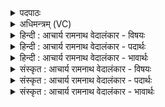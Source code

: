 <details><summary>पदपाठः</summary>

ए꣣षः꣢। नृ꣡भिः꣢꣯। वि। नी꣣यते। दिवः꣢। मू꣣र्धा꣢। वृ꣡षा꣢꣯। सु꣣तः꣢। सो꣡मः꣢꣯। व꣡ने꣢꣯षु। वि꣡श्ववि꣢त्। वि꣣श्व। वि꣢त्। १२८८।
</details>

<details><summary>अधिमन्त्रम् (VC)</summary>

- पवमानः सोमः
- नृमेध आङ्गिरसः
- गायत्री
- षड्जः
</details>

<details><summary>हिन्दी : आचार्य रामनाथ वेदालंकार - विषयः</summary>

आगे फिर परमात्मा का ही विषय है।
</details>

<details><summary>हिन्दी : आचार्य रामनाथ वेदालंकार - पदार्थः</summary>

पदार्थान्वयभाषाः -  (दिवः मूर्धा) तेज का शिरोमणि, (वृषा) सुख की वर्षा करनेवाला, (विश्ववित्) सर्वज्ञ,सर्वान्तर्यामी, (वनेषु) एकान्त जंगलों में (नृभिः) उपासक मनुष्यों से (सुतः) ध्यान द्वारा प्रकट किया गया (एषः) यह (सोमः) रसमय परमेश्वर,उनके द्वारा (वि नीयते) विशेष रूप से जीवन में लाया जाता है ॥३॥
</details>

<details><summary>हिन्दी : आचार्य रामनाथ वेदालंकार - भावार्थः</summary>

भावार्थभाषाः -  उपासक लोग परमात्मा का साक्षात्कार करके उसे अपने जीवन का अङ्ग बना लें ॥३॥
</details>

<details><summary>संस्कृत : आचार्य रामनाथ वेदालंकार - विषयः</summary>

अथ पुनः परमात्मन एव विषयो वर्ण्यते।
</details>

<details><summary>संस्कृत : आचार्य रामनाथ वेदालंकार - पदार्थः</summary>

पदार्थान्वयभाषाः -  (दिवः मूर्धा) तेजसः शिरोमणिः, (वृषा) सुखवर्षकः, (विश्ववित्) सर्वज्ञः सर्वान्तर्यामी, (वनेषु) विजनेषु अरण्येषु (नृभिः) उपासकैर्मनुष्यैः (सुतः)ध्यानेन आविष्कृतः (एषः) अयम् (सोमः) रसमयः परमेश्वरः तैः(वि नीयते) विशेषेण जीवने आनीयते ॥३॥
</details>

<details><summary>संस्कृत : आचार्य रामनाथ वेदालंकार - भावार्थः</summary>

भावार्थभाषाः -  उपासका जनाः परमात्मानं साक्षात्कृत्य तं स्वजीवनस्याङ्गतां नयेयुः ॥३॥
</details>
